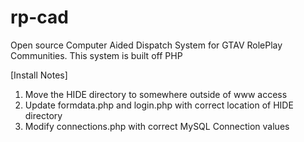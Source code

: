 # rp-cad
Open source Computer Aided Dispatch System for GTAV RolePlay Communities. This system is built off PHP

[Install Notes]
1. Move the HIDE directory to somewhere outside of www access
2. Update formdata.php and login.php with correct location of HIDE directory
2. Modify connections.php with correct MySQL Connection values
